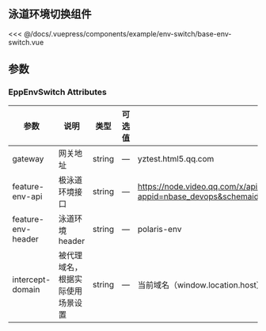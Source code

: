 
## 泳道环境切换组件

<demo-block>
  <example-env-switch-base-env-switch slot="source"></example-env-switch-base-env-switch>
  <<< @/docs/.vuepress/components/example/env-switch/base-env-switch.vue
</demo-block>

## 参数
### EppEnvSwitch Attributes

| 参数      | 说明    | 类型      | 可选值       | 默认值   |
|---------- |-------- |---------- |-------------  |-------- |
| gateway | 网关地址 | string |  — | yztest.html5.qq.com |
| feature-env-api | 极泳道环境接口 | string |  — | https://node.video.qq.com/x/api/wuji_public/object?appid=nbase_devops&schemaid=feature_env&schemakey=bae6294ecab6464ebf233a91c74424b0 |
| feature-env-header | 泳道环境 header | string |  — | polaris-env |
| intercept-domain | 被代理域名，根据实际使用场景设置 | string |  — | 当前域名（window.location.host） |
